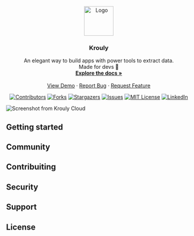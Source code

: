 <!-- PROJECT LOGO -->
<br />
<p align="center">
  <a href="https://krouly-web.vercel.app/">
    <img src="https://avatars.githubusercontent.com/u/160882030" alt="Logo" width="80" height="80">
  </a>

  <h3 align="center">Krouly</h3>

  <p align="center">
    An elegant way to build apps with power tools to extract data.
    <br />
      Made for devs 🐢
    <br />
    <a href="https://github.com/kroulyhq/krouly/docs"><strong>Explore the docs »</strong></a>
    <br />
    <br />
    <a href="https://krouly-web.vercel.app/">View Demo</a>
    ·
    <a href="https://github.com/kroulyhq/krouly/issues">Report Bug</a>
    ·
    <a href="https://github.com/kroulyhq/krouly/issues/new">Request Feature</a>
  </p>
</p>

<div align="center">

  [![Contributors][contributors-shield]][contributors-url]
  [![Forks][forks-shield]][forks-url]
  [![Stargazers][stars-shield]][stars-url]
  [![Issues][issues-shield]][issues-url]
  [![MIT License][license-shield]][license-url]
  [![LinkedIn][linkedin-shield]][linkedin-url]

</div>

![Screenshot from Krouly Cloud](https://krouly-web.vercel.app/_next/image?url=%2Fscreenshot.jpg&w=3840&q=75)

## Getting started

## Community

## Contribuiting

## Security

## Support

## License
<!-- Badges -->

<!-- MARKDOWN LINKS & IMAGES -->
<!-- https://www.markdownguide.org/basic-syntax/#reference-style-links -->
[contributors-shield]: https://img.shields.io/github/contributors/kroulyhq/krouly.svg?style=for-the-badge
[contributors-url]: https://github.com/kroulyhq/krouly/graphs/contributors
[forks-shield]: https://img.shields.io/github/forks/kroulyhq/krouly.svg?style=for-the-badge
[forks-url]: https://github.com/kroulyhq/krouly/network/members
[stars-shield]: https://img.shields.io/github/stars/kroulyhq/krouly.svg?style=for-the-badge
[stars-url]: https://github.com/kroulyhq/krouly/stargazers
[issues-shield]: https://img.shields.io/github/issues/kroulyhq/krouly.svg?style=for-the-badge
[issues-url]: https://github.com/kroulyhq/krouly/issues
[license-shield]: https://img.shields.io/github/license/kroulyhq/krouly.svg?style=for-the-badge
[license-url]: https://github.com/kroulyhq/krouly/blob/main/LICENSE
[linkedin-shield]: https://img.shields.io/badge/-LinkedIn-black.svg?style=for-the-badge&logo=linkedin&colorB=555
[linkedin-url]: https://www.linkedin.com/company/systecdev/